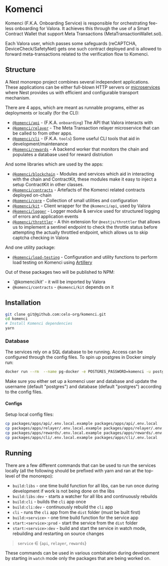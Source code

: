 # Komenci

Komenci (F.K.A. Onboarding Service) is responsible for orchestrating fee-less onboarding for Valora.
It achieves this through the use of a Smart Contract Wallet that support Meta Transactions (MetaTransactionWallet.sol).

Each Valora user, which passes some safeguards (reCAPTCHA, DeviceCheck/SafetyNet) gets one such contract deployed and is allowed
to forward meta-transactions related to the verification flow to Komenci.

## Structure

A Nest monorepo project combines several independent applications.
These applications can be either full-blown HTTP servers or [microservices](https://docs.nestjs.com/migration-guide#microservices) where Nest provides us
with efficient and configurable transport mechanism.

There are 4 apps, which are meant as runnable programs, either as deployments or locally (for the CLI):

- [`@komenci/api`](./packages/apps/api) - (F.K.A. `onboarding`) The API that Valora interacts with
- [`@komenci/relayer`](./packages/apps/relayer) - The Meta Transaction relayer microservice that can be called to from other apps.
- [`@komenci/cli`](./packages/apps/cli) - (F.K.A. `tools`) Some useful CLI tools that aid in development/maintenance
- [`@komenci/rewards`](./packages/apps/rewrads) - A backend worker that monitors the chain and populates a database used for reward distriution

And some libraries which are used by the apps:

- [`@komenci/blockchain`](./packages/libs/blockchain) - Modules and services which aid in interacting with the chain and ContractKit, these modules make it easy to inject a setup ContractKit in other classes.
- [`@komenci/contracts`](./packages/libs/contracts) - Artefacts of the Komenci related contracts deployed on-chain 
- [`@komenci/core`](./packages/libs/core) - Collection of small utilities and configuration
- [`@komenci/kit`](./packages/libs/komencikit) - Client wrapper for the `@komenci/api`, used by Valora
- [`@komenci/logger`](./packages/libs/logger) - Logger module & service used for structured logging of errors and application events
- [`@komenci/throttler`](./packages/libs/throttler) - A thin extension for `@nestjs/throttler` that allows us to implement a sentinel endpoint to check the throttle status before attempting the actually throttled endpoint, which allows us to skip captcha checking in Valora

And one utility package:

- [`@komenci/load-testing`](./packages/load-testing) - Configuration and utility functions to perform load testing on Komenci using [Artillery](https://artillery.io/)

Out of these packages two will be published to NPM:

- `@komenci/kit' - it will be imported by Valora
- `@komenci/contracts` - `@komenci/kit` depends on it

## Installation

```bash
git clone git@github.com:celo-org/komenci.git
cd komenci
# Install Komenci dependencies
yarn 
```

### Database

The services rely on a SQL database to be running. Access can be configured through the config files.
To spin up postgres in Docker simply run:

```bash
docker run --rm  --name pg-docker -e POSTGRES_PASSWORD=komenci -u postgres -d -p 5432:5432 -v $HOME/docker/volumes/postgres:/var/lib/postgresql/data postgres
```

Make sure you either set up a komenci user and database and update the username (default "postgres") and database (default "postgres") according to the config files.

#### Configs

Setup local config files:

``` bash
cp packages/apps/api/.env.local.example packages/apps/api/.env.local
cp packages/apps/relayer/.env.local.example packages/apps/relayer/.env.local
cp packages/apps/rewards/.env.local.example packages/apps/rewards/.env.local
cp packages/apps/cli/.env.local.example packages/apps/cli/.env.local
```

## Running

There are a few different commands that can be used to run the services locally (all the following should be prefixed with yarn and ran at the top-level of the monorepo):

- `build:libs` - one time build function for all libs, can be run once during development if work is not being done on the libs
- `build:libs:dev` - starts a watcher for all libs and continuously rebuilds
- `build:cli` - builds the `cli` app once
- `build:cli:dev` - continuously rebuild the `cli` app
- `cli` - runs the `cli` app from the `dist` folder (must be built first)
- `build:<service>` - one time build function for the service app
- `start:<service>:prod` - start the service from the `dist` folder
- `start:<service>:dev` - build and start the service in watch mode, rebuilding and restarting on source changes

> `service` ∈ {`api`, `relayer`, `rewards`}

These commands can be used in various combination during development by starting in `watch` mode only the packages that are being worked on.

